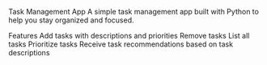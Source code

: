 Task Management App
A simple task management app built with Python to help you stay organized and focused.

Features
Add tasks with descriptions and priorities
Remove tasks
List all tasks
Prioritize tasks
Receive task recommendations based on task descriptions
